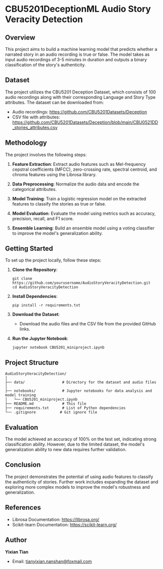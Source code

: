 
# CBU5201DeceptionML Audio Story Veracity Detection

## Overview

This project aims to build a machine learning model that predicts whether a narrated story in an audio recording is true or false. The model takes as input audio recordings of 3-5 minutes in duration and outputs a binary classification of the story's authenticity.

## Dataset

The project utilizes the CBU5201 Deception Dataset, which consists of 100 audio recordings along with their corresponding Language and Story Type attributes. The dataset can be downloaded from:
- Audio recordings: https://github.com/CBU5201Datasets/Deception
- CSV file with attributes: https://github.com/CBU5201Datasets/Deception/blob/main/CBU0521DD_stories_attributes.csv

## Methodology

The project involves the following steps:

1. **Feature Extraction**: Extract audio features such as Mel-frequency cepstral coefficients (MFCC), zero-crossing rate, spectral centroid, and chroma features using the Librosa library.

2. **Data Preprocessing**: Normalize the audio data and encode the categorical attributes.

3. **Model Training**: Train a logistic regression model on the extracted features to classify the stories as true or false.

4. **Model Evaluation**: Evaluate the model using metrics such as accuracy, precision, recall, and F1 score.

5. **Ensemble Learning**: Build an ensemble model using a voting classifier to improve the model's generalization ability.

## Getting Started

To set up the project locally, follow these steps:

1. **Clone the Repository**:
   ```
   git clone https://github.com/yourusername/AudioStoryVeracityDetection.git
   cd AudioStoryVeracityDetection
   ```

2. **Install Dependencies**:
   ```
   pip install -r requirements.txt
   ```

3. **Download the Dataset**:
   - Download the audio files and the CSV file from the provided GitHub links.

4. **Run the Jupyter Notebook**:
   ```
   jupyter notebook CBU5201_miniproject.ipynb
   ```

## Project Structure

```
AudioStoryVeracityDetection/
│
├── data/                 # Directory for the dataset and audio files
│
├── notebooks/            # Jupyter notebooks for data analysis and model training
│   └── CBU5201_miniproject.ipynb
├── README.md             # This file
├── requirements.txt      # List of Python dependencies
└── .gitignore           # Git ignore file
```

## Evaluation

The model achieved an accuracy of 100% on the test set, indicating strong classification ability. However, due to the limited dataset, the model's generalization ability to new data requires further validation.

## Conclusion

The project demonstrates the potential of using audio features to classify the authenticity of stories. Further work includes expanding the dataset and exploring more complex models to improve the model's robustness and generalization.

## References

- Librosa Documentation: https://librosa.org/
- Scikit-learn Documentation: https://scikit-learn.org/

## Author

**Yixian Tian**
- Email: [tianyixian.nanshan@foxmail.com](mailto:tianyixian.nanshan@foxmail.com)

